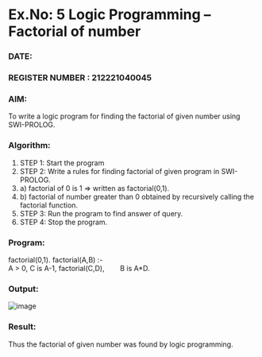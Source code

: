 # Ex.No: 5   Logic Programming – Factorial of number   
### DATE:                                                                            
### REGISTER NUMBER : 212221040045
### AIM: 
To  write  a logic program for finding the factorial of given number using SWI-PROLOG. 
### Algorithm:
1. STEP 1: Start the program
2. STEP 2:  Write a rules for finding factorial of given program in SWI-PROLOG.
3.   a)	factorial of 0 is 1 => written as factorial(0,1).
4.   b)	factorial of number greater than 0 obtained by recursively calling the factorial    function.
5. STEP 3: Run the program  to find answer of  query.
6. STEP 4: Stop the program.

### Program:
factorial(0,1).
factorial(A,B) :-  
           A > 0, 
           C is A-1,
           factorial(C,D),
           B is A*D.

### Output:
![image](https://github.com/user-attachments/assets/cfddf384-7f6e-477f-ab59-310d67738c19)

### Result:
Thus the factorial of given number was found by logic programming. 
